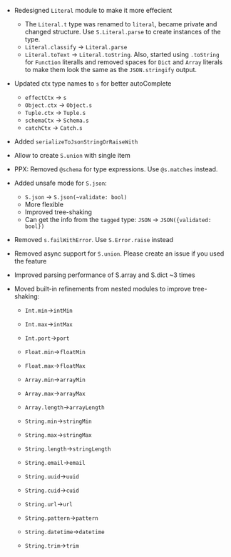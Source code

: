 - Redesigned `Literal` module to make it more effecient
  - The `Literal.t` type was renamed to `literal`, became private and changed structure. Use `S.Literal.parse` to create instances of the type.
  - `Literal.classify` -> `Literal.parse`
  - `Literal.toText` -> `Literal.toString`. Also, started using `.toString` for `Function` literalls and removed spaces for `Dict` and `Array` literals to make them look the same as the `JSON.stringify` output.
- Updated ctx type names to `s` for better autoComplete
  - `effectCtx` -> `s`
  - `Object.ctx` -> `Object.s`
  - `Tuple.ctx` -> `Tuple.s`
  - `schemaCtx` -> `Schema.s`
  - `catchCtx` -> `Catch.s`
- Added `serializeToJsonStringOrRaiseWith`
- Allow to create `S.union` with single item
- PPX: Removed `@schema` for type expressions. Use `@s.matches` instead.
- Added unsafe mode for `S.json`:
  - `S.json` -> `S.json(~validate: bool)`
  - More flexible
  - Improved tree-shaking
  - Can get the info from the `tagged` type: `JSON` -> `JSON({validated: bool})`
- Removed `s.failWithError`. Use `S.Error.raise` instead
- Removed async support for `S.union`. Please create an issue if you used the feature
- Improved parsing performance of S.array and S.dict ~3 times
- Moved built-in refinements from nested modules to improve tree-shaking:

  - `Int.min`->`intMin`
  - `Int.max`->`intMax`
  - `Int.port`->`port`

  - `Float.min`->`floatMin`
  - `Float.max`->`floatMax`

  - `Array.min`->`arrayMin`
  - `Array.max`->`arrayMax`
  - `Array.length`->`arrayLength`

  - `String.min`->`stringMin`
  - `String.max`->`stringMax`
  - `String.length`->`stringLength`
  - `String.email`->`email`
  - `String.uuid`->`uuid`
  - `String.cuid`->`cuid`
  - `String.url`->`url`
  - `String.pattern`->`pattern`
  - `String.datetime`->`datetime`
  - `String.trim`->`trim`
